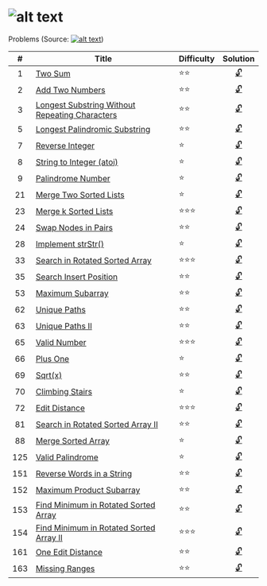 ![alt text](https://raw.githubusercontent.com/lvncnt/Leetcode-OJ/master/Logo/logo.png "Logo")
========
Problems (Source: [![alt text](https://raw.githubusercontent.com/lvncnt/Leetcode-OJ/master/Logo/LeetCodeLogo.png "Leetcode")][0]) 

|#  | Title                                                 | Difficulty   | Solution 
|:-------------:|-------------                              | -----         |:-----: 
|1  | [Two Sum][1]                                          | :star::star:  | [:unlock:][1a]
2   | [Add Two Numbers][2]                                  | :star::star: |  [:unlock:][2a] 
3   | [Longest Substring Without Repeating Characters][3]   | :star::star:  | [:unlock:][3a]  
5	  | [Longest Palindromic Substring][5]                    | :star::star:  | [:unlock:][5a]  
7	  | [Reverse Integer][7a]                                 | :star: | [:unlock:][7a]
8	  | [String to Integer (atoi)][8]                         | :star: | [:unlock:][8a]
9	  | [Palindrome Number][9]                                | :star: | [:unlock:][9a]
21	| [Merge Two Sorted Lists][21]                          | :star: | [:unlock:][21a]
23 	| [Merge k Sorted Lists][23]                            | :star::star::star:  | [:unlock:][23a]  
24 	| [Swap Nodes in Pairs][24]                             |  :star::star: | [:unlock:][24a]
28	| [Implement strStr()][28]                              | :star: | [:unlock:][28a]
33  |	[Search in Rotated Sorted Array][33]                  | :star::star::star:  | [:unlock:][33a]  
35  |	[Search Insert Position][35]                          |  :star::star: | [:unlock:][35a]
53  | [Maximum Subarray][53]                                |  :star::star: | [:unlock:][53a]
62  |	[Unique Paths][62]	                                  |  :star::star: | [:unlock:][62a]
63  | [Unique Paths II ][63]                                |  :star::star: | [:unlock:][63a]
65	| [Valid Number][65] 	                                  | :star::star::star:  | [:unlock:][65a] 
66  | [Plus One][66]                                        | :star: | [:unlock:][66a]
69	| [Sqrt(x)][69]                                         |  :star::star: | [:unlock:][69a]
70  |	[Climbing Stairs][70]                                 | :star: | [:unlock:][70a]
72	| [Edit Distance][72]                                   | :star::star::star:  | [:unlock:][72a] 
81	| [Search in Rotated Sorted Array II][81]               | :star::star: | [:unlock:][81a]
88	| [Merge Sorted Array][88]                              | :star: | [:unlock:][88a]
125 | [Valid Palindrome][125]                               | :star: | [:unlock:][125a]
151	| [Reverse Words in a String][151]                      | :star::star: | [:unlock:][151a]
152	| [Maximum Product Subarray][152]                       | :star::star: | [:unlock:][152a]
153	| [Find Minimum in Rotated Sorted Array][153]           | :star::star: | [:unlock:][153a]
154	| [Find Minimum in Rotated Sorted Array II][154]      	| :star::star::star:  | [:unlock:][154a] 
161	| [One Edit Distance][161]                              | :star::star: | [:unlock:][161a]
163 | [Missing Ranges][163]                                 | :star::star: | [:unlock:][163a]


[0]: http://leetcode.com/
[1]: https://oj.leetcode.com/problems/two-sum/
[1a]: https://raw.githubusercontent.com/lvncnt/Leetcode-OJ/master/Array/twoSum.py
[2]: https://oj.leetcode.com/problems/add-two-numbers/
[2a]: https://raw.githubusercontent.com/lvncnt/Leetcode-OJ/master/Linked-List/AddLinkedList.java
[3]: https://oj.leetcode.com/problems/longest-substring-without-repeating-characters/
[3a]: https://raw.githubusercontent.com/lvncnt/Leetcode-OJ/master/Array/LengthOfLongestSubstring.java
[5]: https://oj.leetcode.com/problems/longest-palindromic-substring/
[5a]: https://raw.githubusercontent.com/lvncnt/Leetcode-OJ/master/Array/LongestPalindrome.java
[7]: https://oj.leetcode.com/problems/reverse-integer/
[7a]: https://raw.githubusercontent.com/lvncnt/Leetcode-OJ/master/Math/ReverseInteger.java
[8]: https://oj.leetcode.com/problems/string-to-integer-atoi/
[8a]: https://raw.githubusercontent.com/lvncnt/Leetcode-OJ/master/Array/reverseWords.java
[9]: https://oj.leetcode.com/problems/palindrome-number/
[9a]: https://raw.githubusercontent.com/lvncnt/Leetcode-OJ/master/Math/PalindromeNumber.java
[21]: https://oj.leetcode.com/problems/merge-two-sorted-lists/
[21a]: https://raw.githubusercontent.com/lvncnt/Leetcode-OJ/master/Linked-List/MergeSortedList.java
[23]: https://oj.leetcode.com/problems/merge-k-sorted-lists/
[23a]: https://raw.githubusercontent.com/lvncnt/Leetcode-OJ/master/Linked-List/MergeKLists.java
[24]: https://oj.leetcode.com/problems/swap-nodes-in-pairs/
[24a]: https://raw.githubusercontent.com/lvncnt/Leetcode-OJ/master/Linked-List/SwapNodes.java
[28]: https://oj.leetcode.com/problems/implement-strstr/
[28a]: https://raw.githubusercontent.com/lvncnt/Leetcode-OJ/master/Array/strStr.java
[33]: https://oj.leetcode.com/problems/search-in-rotated-sorted-array/
[33a]: https://raw.githubusercontent.com/lvncnt/Leetcode-OJ/master/Binary-Search/Search-in-Rotated-Sorted-Array.py
[35]: https://oj.leetcode.com/problems/search-insert-position/
[35a]: https://raw.githubusercontent.com/lvncnt/Leetcode-OJ/master/Binary-Search/Search-Insert-Position.py
[53]: https://oj.leetcode.com/problems/maximum-subarray/
[53a]: https://raw.githubusercontent.com/lvncnt/Leetcode-OJ/master/Dynamic-Programming/Maximum-Sum-Subarray.py
[62]: https://oj.leetcode.com/problems/unique-paths/
[63]: https://oj.leetcode.com/problems/unique-paths/
[62a]: https://raw.githubusercontent.com/lvncnt/Leetcode-OJ/master/Dynamic-Programming/Unique-Paths.py
[63a]: https://raw.githubusercontent.com/lvncnt/Leetcode-OJ/master/Dynamic-Programming/Unique-Paths.py
[65]: https://oj.leetcode.com/problems/valid-number/
[65a]: https://raw.githubusercontent.com/lvncnt/Leetcode-OJ/master/Array/ValidNumber.java
[66]: https://oj.leetcode.com/problems/plus-one/
[66a]: https://raw.githubusercontent.com/lvncnt/Leetcode-OJ/master/Math/PlusOne.java
[69]: https://oj.leetcode.com/problems/sqrtx/
[69a]: https://raw.githubusercontent.com/lvncnt/Leetcode-OJ/master/Math/Sqrt.java
[70]: https://oj.leetcode.com/problems/climbing-stairs/
[70a]: https://raw.githubusercontent.com/lvncnt/Leetcode-OJ/master/Dynamic-Programming/Climb-Stairs.py
[72]: https://oj.leetcode.com/problems/edit-distance/
[72a]: https://raw.githubusercontent.com/lvncnt/Leetcode-OJ/master/Array/EditDistance.java
[81]: https://oj.leetcode.com/problems/search-in-rotated-sorted-array-ii/
[81a]: https://raw.githubusercontent.com/lvncnt/Leetcode-OJ/master/Binary-Search/Search-in-Rotated-Sorted-ArrayII.py
[88]: https://oj.leetcode.com/problems/merge-sorted-array/
[88a]: https://raw.githubusercontent.com/lvncnt/Leetcode-OJ/master/Linked-List/MergeSortedArray.java
[125]: https://oj.leetcode.com/problems/valid-palindrome/
[125a]: https://raw.githubusercontent.com/lvncnt/Leetcode-OJ/master/Array/validPalindrome.py
[151]: https://oj.leetcode.com/problems/reverse-words-in-a-string/
[151a]: https://raw.githubusercontent.com/lvncnt/Leetcode-OJ/master/Array/reverseWords.java
[152]: https://oj.leetcode.com/problems/maximum-product-subarray/
[152a]: https://raw.githubusercontent.com/lvncnt/Leetcode-OJ/master/Dynamic-Programming/Maximum-Product-Subarray.py
[153]: https://oj.leetcode.com/problems/find-minimum-in-rotated-sorted-array/
[153a]: https://raw.githubusercontent.com/lvncnt/Leetcode-OJ/master/Binary-Search/Find-Minimum-in-Sorted-Rotated-Array.py
[154]: https://oj.leetcode.com/problems/find-minimum-in-rotated-sorted-array-ii/
[154a]: https://raw.githubusercontent.com/lvncnt/Leetcode-OJ/master/Binary-Search/Find-Minimum-in-Sorted-Rotated-ArrayII.py
[161]: https://oj.leetcode.com/problems/one-edit-distance/
[161a]: https://raw.githubusercontent.com/lvncnt/Leetcode-OJ/master/Array/OneEditDistance.java
[163]: https://oj.leetcode.com/problems/missing-ranges/
[163a]: https://raw.githubusercontent.com/lvncnt/Leetcode-OJ/master/Array/MissingRanges.java



